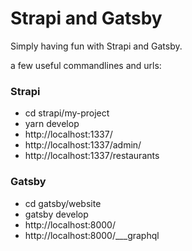 # Strapi and Gatsby

Simply having fun with Strapi and Gatsby.

a few useful commandlines and urls:

### Strapi
- cd strapi/my-project
- yarn develop
- http://localhost:1337/
- http://localhost:1337/admin/
- http://localhost:1337/restaurants

### Gatsby
- cd gatsby/website
- gatsby develop
- http://localhost:8000/
- http://localhost:8000/___graphql